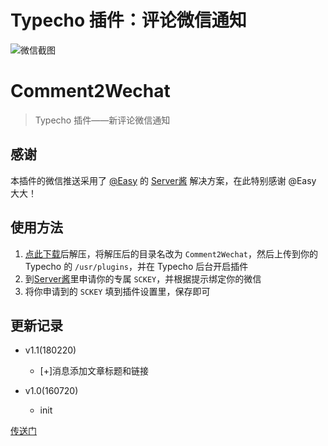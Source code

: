 # Typecho 插件：评论微信通知

![微信截图][1]

# Comment2Wechat

> Typecho 插件——新评论微信通知 

## 感谢
本插件的微信推送采用了 [@Easy](http://www.weibo.com/easy) 的 [Server酱](http://sc.ftqq.com/) 解决方案，在此特别感谢 @Easy 大大！

## 使用方法

 1. [点此下载](https://github.com/YianAndCode/Comment2Wechat/archive/master.zip)后解压，将解压后的目录名改为 `Comment2Wechat`，然后上传到你的 Typecho 的 `/usr/plugins`，并在 Typecho 后台开启插件
 2. 到[Server酱](http://sc.ftqq.com/)里申请你的专属 `SCKEY`，并根据提示绑定你的微信
 3. 将你申请到的 `SCKEY` 填到插件设置里，保存即可

## 更新记录

 - v1.1(180220)
   - [+]消息添加文章标题和链接

 - v1.0(160720)
   - init

[传送门][2]


  [1]: /img/blog/wechatft.jpg
  [2]: https://github.com/wanjunhua/Comment2Wechat
